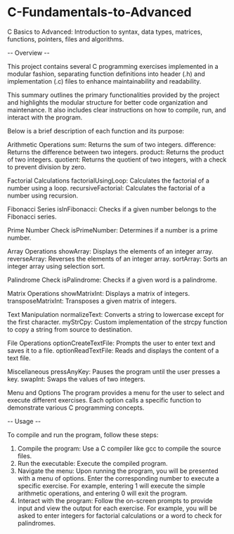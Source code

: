 # C-Fundamentals-to-Advanced
C Basics to Advanced: Introduction to syntax, data types, matrices, functions, pointers, files and algorithms.

-- Overview --

This project contains several C programming exercises implemented in a modular fashion, separating function definitions into header (.h) and implementation (.c) files to enhance maintainability and readability.

This summary outlines the primary functionalities provided by the project and highlights the modular structure for better code organization and maintenance. It also includes clear instructions on how to compile, run, and interact with the program.

Below is a brief description of each function and its purpose:

Arithmetic Operations
sum: Returns the sum of two integers.
difference: Returns the difference between two integers.
product: Returns the product of two integers.
quotient: Returns the quotient of two integers, with a check to prevent division by zero.

Factorial Calculations
factorialUsingLoop: Calculates the factorial of a number using a loop.
recursiveFactorial: Calculates the factorial of a number using recursion.

Fibonacci Series
isInFibonacci: Checks if a given number belongs to the Fibonacci series.

Prime Number Check
isPrimeNumber: Determines if a number is a prime number.

Array Operations
showArray: Displays the elements of an integer array.
reverseArray: Reverses the elements of an integer array.
sortArray: Sorts an integer array using selection sort.

Palindrome Check
isPalindrome: Checks if a given word is a palindrome.

Matrix Operations
showMatrixInt: Displays a matrix of integers.
transposeMatrixInt: Transposes a given matrix of integers.

Text Manipulation
normalizeText: Converts a string to lowercase except for the first character.
myStrCpy: Custom implementation of the strcpy function to copy a string from source to destination.

File Operations
optionCreateTextFile: Prompts the user to enter text and saves it to a file.
optionReadTextFile: Reads and displays the content of a text file.

Miscellaneous
pressAnyKey: Pauses the program until the user presses a key.
swapInt: Swaps the values of two integers.

Menu and Options
The program provides a menu for the user to select and execute different exercises. Each option calls a specific function to demonstrate various C programming concepts.

-- Usage --

To compile and run the program, follow these steps:

1. Compile the program: Use a C compiler like gcc to compile the source files.
2. Run the executable: Execute the compiled program.
3. Navigate the menu: Upon running the program, you will be presented with a menu of options. Enter the corresponding number to execute a specific exercise. For example, entering 1 will execute the simple arithmetic operations, and entering 0 will exit the program.
4. Interact with the program: Follow the on-screen prompts to provide input and view the output for each exercise. For example, you will be asked to enter integers for factorial calculations or a word to check for palindromes.